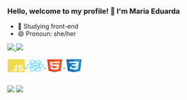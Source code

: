 ### Hello, welcome to my profile! 👋 I'm Maria Eduarda 
- 🌱 Studying front-end
- 😄 Pronoun: she/her

<div>
<a href="https://github.com/eduardaaraujoo">
<img height="180em" src="https://github-readme-stats.vercel.app/api?username=eduardaaraujoo&show_icons=true&theme=dark&include_all_commits=true&count">
<img height="180em" src="https://github-readme-stats.vercel.app/api/top-langs/?username=eduardaaraujoo&layout=compact&lang_counts=16&theme=dark"
</div>

<div style="display: inline_block"><br>
  <img align="center" alt="Rafa-Js" height="30" width="40" src="https://raw.githubusercontent.com/devicons/devicon/master/icons/javascript/javascript-plain.svg">
  <img align="center" alt="Rafa-React" height="30" width="40" src="https://raw.githubusercontent.com/devicons/devicon/master/icons/react/react-original.svg">
  <img align="center" alt="Rafa-HTML" height="30" width="40" src="https://raw.githubusercontent.com/devicons/devicon/master/icons/html5/html5-original.svg">
  <img align="center" alt="Rafa-CSS" height="30" width="40" src="https://raw.githubusercontent.com/devicons/devicon/master/icons/css3/css3-original.svg">
 
</div>


 ##
 <div>
  <a href = "mailto:dudsaraujo16@gmail.com"><img src="https://img.shields.io/badge/-Gmail-%23333?style=for-the-badge&logo=gmail&logoColor=white" target="_blank"></a>
  <a href="https://www.linkedin.com/in/maria-eduarda-araujo-129749214/" target="_blank"><img src="https://img.shields.io/badge/-LinkedIn-%230077B5?style=for-the-badge&logo=linkedin&logoColor=white" target="_blank"></a> 
  </div>

